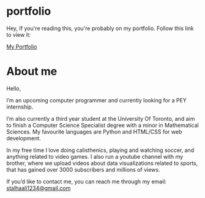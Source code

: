 # portfolio
Hey, If you're reading this, you're probably on my portfolio. Follow this link to view it:

[My Portfolio](https://stalhaali.github.io/portfolio/home.html)

# About me

Hello,

I’m an upcoming computer programmer and currently looking for a PEY internship. 

I’m also currently a third year student at the University Of Toronto, and aim to finish a Computer Science Specialist degree with a minor in Mathematical Sciences. My favourite languages are Python and HTML/CSS for web development. 

In my free time I love doing calisthenics, playing and watching soccer, and anything related to video games. I also run a youtube channel with my brother, where we upload videos about data visualizations related to sports, that has gained over 3000 subscribers and millions of views. 

If you’d like to contact me, you can reach me through my email: stalhaali1234@gmail.com


